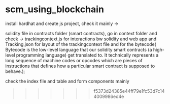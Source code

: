 
# scm_using_blockchain
install hardhat and create js project, 
check it mainly ->

solidity file in contracts folder (smart contracts),
go in context folder and check -> trackingcontext.js for interactions bw solidity and web app and Tracking.json for layout of the trackingcontext file and for the bytecode( Bytecode is the low-level language that our solidity smart contracts (a high-level programming language) get translated to. It technically represents a long sequence of machine codes or opcodes which are pieces of instructions that defines how a particular smart contract is supposed to behave.);


check the index file and table and form components mainly 
>>>>>>> f5373d24385e44ff79e1fc53d7c144009986ed4e
